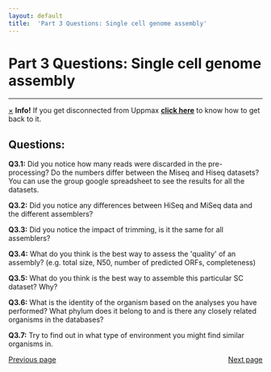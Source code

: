 ```yaml
---
layout: default
title:  'Part 3 Questions: Single cell genome assembly'
---
```


# Part 3 Questions: Single cell genome assembly
---

<!-- <p class="bg-warning">If you get disconnected from Uppmax [click here](lostConnection) to know how to get back </p> -->
<div class="alert alert-info">
  <a href="#" class="close" data-dismiss="alert" aria-label="close">&times;</a>
  <strong>Info!</strong> If you get disconnected from Uppmax <a href="lostConnection"><strong>click here</strong></a> to know how to get back to it.
</div>

## Questions:

**Q3.1:** Did you notice how many reads were discarded in the pre-processing? Do the numbers differ between the Miseq and Hiseq datasets? You can use the group google spreadsheet to see the results for all the datasets.  

**Q3.2:** Did you notice any differences between HiSeq and MiSeq data and the different assemblers?  

**Q3.3:** Did you notice the impact of trimming, is it the same for all assemblers?  

**Q3.4:** What do you think is the best way to assess the 'quality' of an assembly? (e.g. total size, N50, number of predicted ORFs, completeness)  

**Q3.5:** What do you think is the best way to assemble this particular SC dataset? Why?  

**Q3.6:** What is the identity of the organism based on the analyses you have performed? What phylum does it belong to and is there any closely related organisms in the databases?  

**Q3.7:** Try to find out in what type of environment you might find similar organisms in.

<div>
 <span style="float:left"><a class="btn btn-primary" href="scg_part3_7"> Previous page</a></span>
 <span style="float:right"><a class="btn btn-primary" href="scg_part4"> Next page</a></span>
</div>